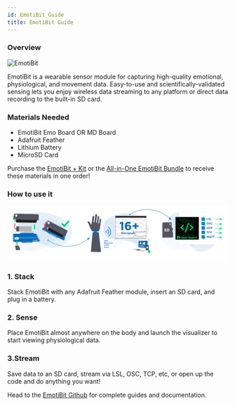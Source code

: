 ```yaml
---
id: EmotiBit_Guide
title: EmotiBit Guide
---
```

### Overview

![EmotiBit](assets/ThirdPartyImages/Emotibit.png)

EmotiBit is a wearable sensor module for capturing high-quality emotional, physiological, and movement data. Easy-to-use and scientifically-validated sensing lets you enjoy wireless data streaming to any platform or direct data recording to the built-in SD card.

### Materials Needed
- EmotiBit Emo Board OR MD Board
- Adafruit Feather
- Lithium Battery
- MicroSD Card

Purchase the [EmotiBit + Kit](https://shop.openbci.com/products/emotibit-kit) or the [All-in-One EmotiBit Bundle](https://shop.openbci.com/collections/frontpage/products/all-in-one-emotibit-bundle) to receive these materials in one order!

### How to use it
![EmotiBit_setup](../../assets/ThirdPartyImages/Emotibit_setup.PNG)
### 1. Stack
Stack EmotiBit with any Adafruit Feather module, insert an SD card, and plug in a battery.

### 2. Sense
Place EmotiBit almost anywhere on the body and launch the visualizer to start viewing physiological data.

### 3.Stream
Save data to an SD card, stream via LSL, OSC, TCP, etc, or open up the code and do anything you want!

Head to the [EmotiBit Github](https://github.com/EmotiBit) for complete guides and documentation.
